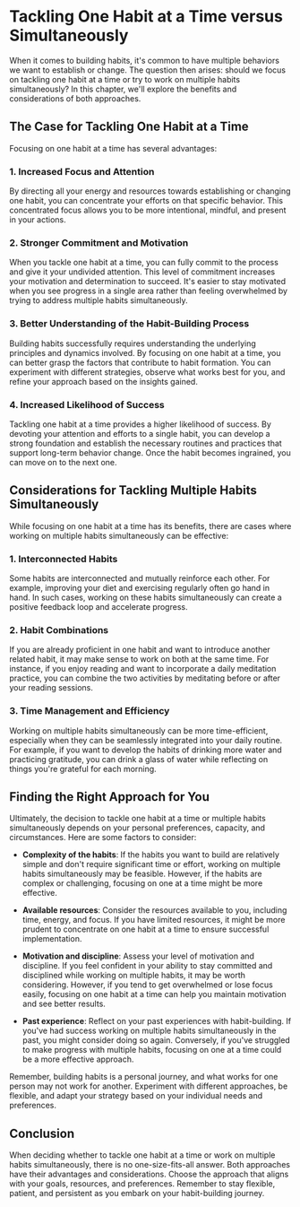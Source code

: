 # Tackling One Habit at a Time versus Simultaneously

When it comes to building habits, it's common to have multiple behaviors we want to establish or change. The question then arises: should we focus on tackling one habit at a time or try to work on multiple habits simultaneously? In this chapter, we'll explore the benefits and considerations of both approaches.

## The Case for Tackling One Habit at a Time

Focusing on one habit at a time has several advantages:

### 1. Increased Focus and Attention

By directing all your energy and resources towards establishing or changing one habit, you can concentrate your efforts on that specific behavior. This concentrated focus allows you to be more intentional, mindful, and present in your actions.

### 2. Stronger Commitment and Motivation

When you tackle one habit at a time, you can fully commit to the process and give it your undivided attention. This level of commitment increases your motivation and determination to succeed. It's easier to stay motivated when you see progress in a single area rather than feeling overwhelmed by trying to address multiple habits simultaneously.

### 3. Better Understanding of the Habit-Building Process

Building habits successfully requires understanding the underlying principles and dynamics involved. By focusing on one habit at a time, you can better grasp the factors that contribute to habit formation. You can experiment with different strategies, observe what works best for you, and refine your approach based on the insights gained.

### 4. Increased Likelihood of Success

Tackling one habit at a time provides a higher likelihood of success. By devoting your attention and efforts to a single habit, you can develop a strong foundation and establish the necessary routines and practices that support long-term behavior change. Once the habit becomes ingrained, you can move on to the next one.

## Considerations for Tackling Multiple Habits Simultaneously

While focusing on one habit at a time has its benefits, there are cases where working on multiple habits simultaneously can be effective:

### 1. Interconnected Habits

Some habits are interconnected and mutually reinforce each other. For example, improving your diet and exercising regularly often go hand in hand. In such cases, working on these habits simultaneously can create a positive feedback loop and accelerate progress.

### 2. Habit Combinations

If you are already proficient in one habit and want to introduce another related habit, it may make sense to work on both at the same time. For instance, if you enjoy reading and want to incorporate a daily meditation practice, you can combine the two activities by meditating before or after your reading sessions.

### 3. Time Management and Efficiency

Working on multiple habits simultaneously can be more time-efficient, especially when they can be seamlessly integrated into your daily routine. For example, if you want to develop the habits of drinking more water and practicing gratitude, you can drink a glass of water while reflecting on things you're grateful for each morning.

## Finding the Right Approach for You

Ultimately, the decision to tackle one habit at a time or multiple habits simultaneously depends on your personal preferences, capacity, and circumstances. Here are some factors to consider:

- **Complexity of the habits**: If the habits you want to build are relatively simple and don't require significant time or effort, working on multiple habits simultaneously may be feasible. However, if the habits are complex or challenging, focusing on one at a time might be more effective.
    
- **Available resources**: Consider the resources available to you, including time, energy, and focus. If you have limited resources, it might be more prudent to concentrate on one habit at a time to ensure successful implementation.
    
- **Motivation and discipline**: Assess your level of motivation and discipline. If you feel confident in your ability to stay committed and disciplined while working on multiple habits, it may be worth considering. However, if you tend to get overwhelmed or lose focus easily, focusing on one habit at a time can help you maintain motivation and see better results.
    
- **Past experience**: Reflect on your past experiences with habit-building. If you've had success working on multiple habits simultaneously in the past, you might consider doing so again. Conversely, if you've struggled to make progress with multiple habits, focusing on one at a time could be a more effective approach.
    

Remember, building habits is a personal journey, and what works for one person may not work for another. Experiment with different approaches, be flexible, and adapt your strategy based on your individual needs and preferences.

## Conclusion

When deciding whether to tackle one habit at a time or work on multiple habits simultaneously, there is no one-size-fits-all answer. Both approaches have their advantages and considerations. Choose the approach that aligns with your goals, resources, and preferences. Remember to stay flexible, patient, and persistent as you embark on your habit-building journey.
